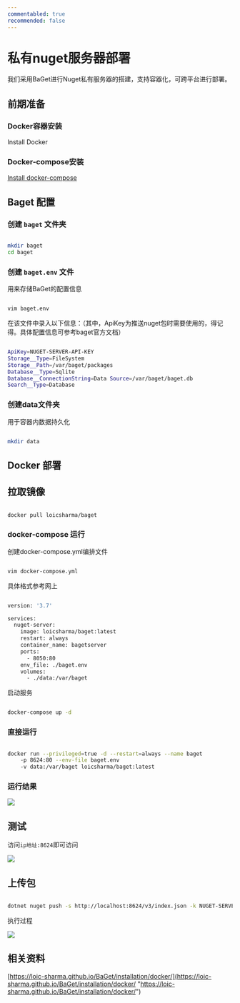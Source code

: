 ```yaml
---
commentabled: true
recommended: false 
---
```


# 私有nuget服务器部署 #

我们采用BaGet进行Nuget私有服务器的搭建，支持容器化，可跨平台进行部署。

## 前期准备 ##

### Docker容器安装 ###

Install Docker

### Docker-compose安装 ###

[Install docker-compose](https://docs.docker.com/compose/install/)

## Baget 配置 ##

### 创建 `baget` 文件夹 ###

```bash

mkdir baget
cd baget

```

### 创建 `baget.env` 文件 ###

用来存储BaGet的配置信息

```bash

vim baget.env

```

在该文件中录入以下信息：（其中，ApiKey为推送nuget包时需要使用的，得记得。具体配置信息可参考baget官方文档）

```bash

ApiKey=NUGET-SERVER-API-KEY
Storage__Type=FileSystem
Storage__Path=/var/baget/packages
Database__Type=Sqlite
Database__ConnectionString=Data Source=/var/baget/baget.db
Search__Type=Database

```

### 创建data文件夹 ###

用于容器内数据持久化

```bash

mkdir data

```

## Docker 部署 ##

## 拉取镜像 ##

```bash

docker pull loicsharma/baget

```

### docker-compose 运行 ###

创建docker-compose.yml编排文件

```bash

vim docker-compose.yml

```

具体格式参考网上

```bash

version: '3.7'

services:
  nuget-server:
    image: loicsharma/baget:latest
    restart: always
    container_name: bagetserver
    ports:
      - 8050:80
    env_file: ./baget.env
    volumes:
      - ./data:/var/baget

```

启动服务

```bash

docker-compose up -d

```

### 直接运行 ###

```bash

docker run --privileged=true -d --restart=always --name baget
	-p 8624:80 --env-file baget.env 
	-v data:/var/baget loicsharma/baget:latest

```

### 运行结果 ###

<img src="/images/20201125143735.png" />

## 测试 ##

访问`ip地址:8624`即可访问

<img src="/images/20201125143800.png" />

## 上传包 ##

```bash

dotnet nuget push -s http://localhost:8624/v3/index.json -k NUGET-SERVER-API-KEY newtonsoft.json.11.0.2.nupkg

```

执行过程

<img src="/images/20201125144157.png" />

## 相关资料 ##

[https://loic-sharma.github.io/BaGet/installation/docker/](https://loic-sharma.github.io/BaGet/installation/docker/ "https://loic-sharma.github.io/BaGet/installation/docker/")

